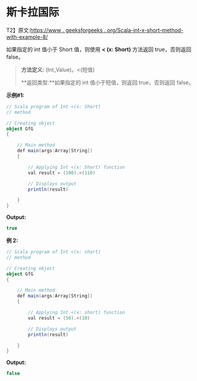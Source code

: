 # 斯卡拉国际

T2】原文:[https://www . geeksforgeeks . org/Scala-int-x-short-method-with-example-8/](https://www.geeksforgeeks.org/scala-int-x-short-method-with-example-8/)

如果指定的 int 值小于 Short 值，则使用 **< (x: Short)** 方法返回 true，否则返回 false。

> **方法定义:** (Int_Value)。<(短值)
> 
> **返回类型:**如果指定的 int 值小于短值，则返回 true，否则返回 false。

**示例#1:**

```scala
// Scala program of Int <(x: Short)
// method

// Creating object
object GfG
{ 

    // Main method
    def main(args:Array[String])
    {

        // Applying Int <(x: Short) function
        val result = (100).<(110)

        // Displays output
        println(result)

    }
} 
```

**Output:**

```scala
true

```

**例 2:**

```scala
// Scala program of Int <(x: short)
// method

// Creating object
object GfG
{ 

    // Main method
    def main(args:Array[String])
    {

        // Applying Int <(x: short) function
        val result = (50).<(10)

        // Displays output
        println(result)

    }
} 
```

**Output:**

```scala
false

```